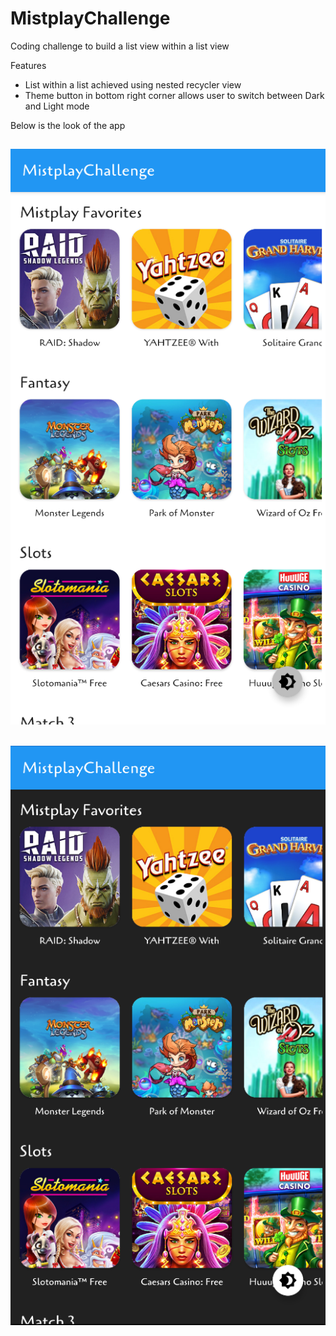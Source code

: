 # MistplayChallenge
Coding challenge to build a list view within a list view

Features
- List within a list achieved using nested recycler view
- Theme button in bottom right corner allows user to switch between Dark and Light mode


Below is the look of the app

![1](https://github.com/pandyama/MistplayChallenge/blob/main/image1.PNG)
---

![2](https://github.com/pandyama/MistplayChallenge/blob/main/image2.PNG)
---
